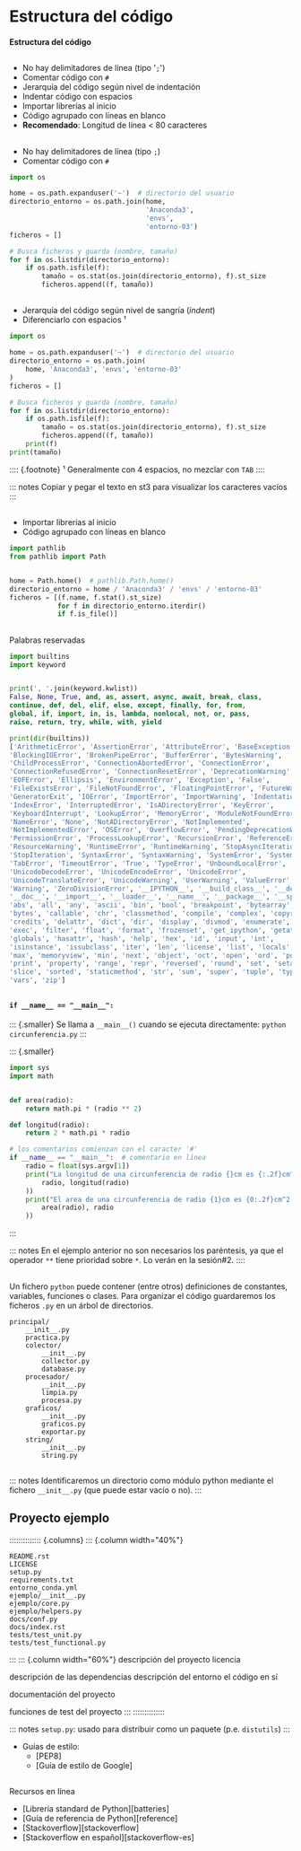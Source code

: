 
# Estructura del código
#### Estructura del código

##
- No hay delimitadores de línea (tipo '`;`')
- Comentar código con `#`
- Jerarquía del código según nivel de indentación
- Indentar código con espacios
- Importar librerías al inicio
- Código agrupado con líneas en blanco
- **Recomendado**: Longitud de línea < 80 caracteres

##
- No hay delimitadores de línea (tipo `;`)
- Comentar código con `#`

~~~python
import os

home = os.path.expanduser('~')  # directorio del usuario
directorio_entorno = os.path.join(home,
                                  'Anaconda3',
                                  'envs',
                                  'entorno-03')
ficheros = []

# Busca ficheros y guarda (nombre, tamaño)
for f in os.listdir(directorio_entorno):
    if os.path.isfile(f):
        tamaño = os.stat(os.join(directorio_entorno), f).st_size
        ficheros.append((f, tamaño))
~~~

##
- Jerarquía del código según nivel de sangría (*indent*)
- Diferenciarlo con espacios &sup1;

~~~python
import os

home = os.path.expanduser('~')  # directorio del usuario
directorio_entorno = os.path.join(
    home, 'Anaconda3', 'envs', 'entorno-03'
)
ficheros = []

# Busca ficheros y guarda (nombre, tamaño)
for f in os.listdir(directorio_entorno):
    if os.path.isfile(f):
        tamaño = os.stat(os.join(directorio_entorno), f).st_size
        ficheros.append((f, tamaño))
    print(f)
print(tamaño)
~~~
:::: {.footnote}
&sup1; Generalmente con 4 espacios, no mezclar con `TAB`
::::

::: notes
Copiar y pegar el texto en st3 para visualizar los caracteres vacíos
:::

##
- Importar librerías al inicio
- Código agrupado con líneas en blanco

~~~python
import pathlib
from pathlib import Path


home = Path.home()  # pathlib.Path.home()
directorio_entorno = home / 'Anaconda3' / 'envs' / 'entorno-03'
ficheros = [(f.name, f.stat().st_size)
            for f in directorio_entorno.iterdir()
            if f.is_file()]
~~~

##
Palabras reservadas

~~~python
import builtins
import keyword


print(', '.join(keyword.kwlist))
False, None, True, and, as, assert, async, await, break, class,
continue, def, del, elif, else, except, finally, for, from,
global, if, import, in, is, lambda, nonlocal, not, or, pass,
raise, return, try, while, with, yield

print(dir(builtins))
['ArithmeticError', 'AssertionError', 'AttributeError', 'BaseException',
'BlockingIOError', 'BrokenPipeError', 'BufferError', 'BytesWarning',
'ChildProcessError', 'ConnectionAbortedError', 'ConnectionError',
'ConnectionRefusedError', 'ConnectionResetError', 'DeprecationWarning',
'EOFError', 'Ellipsis', 'EnvironmentError', 'Exception', 'False',
'FileExistsError', 'FileNotFoundError', 'FloatingPointError', 'FutureWarning',
'GeneratorExit', 'IOError', 'ImportError', 'ImportWarning', 'IndentationError',
'IndexError', 'InterruptedError', 'IsADirectoryError', 'KeyError',
'KeyboardInterrupt', 'LookupError', 'MemoryError', 'ModuleNotFoundError',
'NameError', 'None', 'NotADirectoryError', 'NotImplemented',
'NotImplementedError', 'OSError', 'OverflowError', 'PendingDeprecationWarning',
'PermissionError', 'ProcessLookupError', 'RecursionError', 'ReferenceError',
'ResourceWarning', 'RuntimeError', 'RuntimeWarning', 'StopAsyncIteration',
'StopIteration', 'SyntaxError', 'SyntaxWarning', 'SystemError', 'SystemExit',
'TabError', 'TimeoutError', 'True', 'TypeError', 'UnboundLocalError',
'UnicodeDecodeError', 'UnicodeEncodeError', 'UnicodeError',
'UnicodeTranslateError', 'UnicodeWarning', 'UserWarning', 'ValueError',
'Warning', 'ZeroDivisionError', '__IPYTHON__', '__build_class__', '__debug__',
'__doc__', '__import__', '__loader__', '__name__', '__package__', '__spec__',
'abs', 'all', 'any', 'ascii', 'bin', 'bool', 'breakpoint', 'bytearray',
'bytes', 'callable', 'chr', 'classmethod', 'compile', 'complex', 'copyright',
'credits', 'delattr', 'dict', 'dir', 'display', 'divmod', 'enumerate', 'eval',
'exec', 'filter', 'float', 'format', 'frozenset', 'get_ipython', 'getattr',
'globals', 'hasattr', 'hash', 'help', 'hex', 'id', 'input', 'int',
'isinstance', 'issubclass', 'iter', 'len', 'license', 'list', 'locals', 'map',
'max', 'memoryview', 'min', 'next', 'object', 'oct', 'open', 'ord', 'pow',
'print', 'property', 'range', 'repr', 'reversed', 'round', 'set', 'setattr',
'slice', 'sorted', 'staticmethod', 'str', 'sum', 'super', 'tuple', 'type',
'vars', 'zip']

~~~


##
#### `if __name__ == "__main__":`

::: {.smaller}
Se llama a `__main__()` cuando se ejecuta directamente:
`python circunferencia.py`
:::

::: {.smaller}
~~~python
import sys
import math


def area(radio):
    return math.pi * (radio ** 2)

def longitud(radio):
    return 2 * math.pi * radio

# los comentarios comienzan con el caracter '#'
if __name__ == "__main__":  # comentario en línea
    radio = float(sys.argv[1])
    print("La longitud de una circunferencia de radio {}cm es {:.2f}cm^2.".format(
        radio, longitud(radio)
    ))
    print("El area de una circunferencia de radio {1}cm es {0:.2f}cm^2.".format(
        area(radio), radio
    ))
~~~
:::

::: notes
En el ejemplo anterior no son necesarios los paréntesis, ya que el operador
`**` tiene prioridad sobre `*`. Lo verán en la sesión#2.
::::

##
Un fichero `python` puede contener (entre otros) definiciones de constantes,
variables, funciones o clases.
Para organizar el código guardaremos los ficheros `.py` en un árbol de
directorios.

    principal/
        __init__.py
        practica.py
        colector/
            __init__.py
            collector.py
            database.py
        procesador/
            __init__.py
            limpia.py
            procesa.py
        graficos/
            __init__.py
            graficos.py
            exportar.py
        string/
            __init__.py
            string.py
##

::: notes
Identificaremos un directorio como módulo python mediante el fichero
`__init__.py` (que puede estar vacío o no).
:::

## Proyecto ejemplo

:::::::::::::: {.columns}
::: {.column width="40%"}
~~~
README.rst
LICENSE
setup.py
requirements.txt
entorno_conda.yml
ejemplo/__init__.py
ejemplo/core.py
ejemplo/helpers.py
docs/conf.py
docs/index.rst
tests/test_unit.py
tests/test_functional.py
~~~
:::
::: {.column width="60%"}
descripción del proyecto
licencia

descripción de las dependencias
descripción del entorno
el código en sí


documentación del proyecto

funciones de test del proyecto
:::
::::::::::::::


::: notes
`setup.py`: usado para distribuir como un paquete (p.e. `distutils`)
:::

- Guías de estilo:
  + [PEP8]
  + [Guía de estilo de Google]


## 
Recursos en línea

- [Librería standard de Python][batteries]
- [Guía de referencia de Python][reference]
- [Stackoverflow][stackoverflow]
- [Stackoverflow en español][stackoverflow-es]
